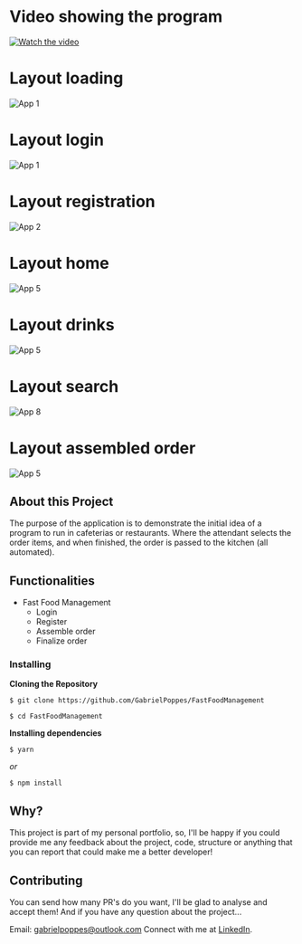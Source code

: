 # Video showing the program
[![Watch the video](https://img.shields.io/badge/YouTube-FF0000?style=for-the-badge&logo=youtube&logoColor=white)](https://youtu.be/hI0GPmaoPb4)

# Layout loading
![App 1](https://i.ibb.co/MSV4tHN/Captura-de-tela-29-09-2021-11-01-36.png)
# Layout login
![App 1](https://i.ibb.co/30ngTB2/Captura-de-tela-29-09-2021-11-01-40.png)
# Layout registration
![App 2](https://i.ibb.co/ScmYd7d/Captura-de-tela-29-09-2021-11-01-45.png)
# Layout home
![App 5](https://i.ibb.co/Dg33tVc/Captura-de-tela-29-09-2021-21-26-29.png)
# Layout drinks
![App 5](https://i.ibb.co/dphG539/Captura-de-tela-29-09-2021-21-39-33.png)
# Layout search
![App 8](https://i.ibb.co/10CvxsS/Captura-de-tela-29-09-2021-21-26-45.png)
# Layout assembled order
![App 5](https://i.ibb.co/yQgj8Mg/Captura-de-tela-29-09-2021-21-39-53.png)

## About this Project
The purpose of the application is to demonstrate the initial idea of a program to run in cafeterias or restaurants. Where the attendant selects the order items, and when finished, the order is passed to the kitchen (all automated).

## Functionalities

- Fast Food Management
	- Login
  - Register
  - Assemble order
  - Finalize order
    
### Installing

**Cloning the Repository**

```
$ git clone https://github.com/GabrielPoppes/FastFoodManagement

$ cd FastFoodManagement
```

**Installing dependencies**

```
$ yarn
```

_or_

```
$ npm install
```

## Why?
This project is part of my personal portfolio, so, I'll be happy if you could provide me any feedback about the project, code, structure or anything that you can report that could make me a better developer!

## Contributing
You can send how many PR's do you want, I'll be glad to analyse and accept them! And if you have any question about the project...

Email: gabrielpoppes@outlook.com
Connect with me at [LinkedIn](https://www.linkedin.com/in/gabrielpoppes/).
